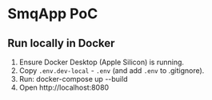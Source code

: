 # SmqApp PoC

## Run locally in Docker

1. Ensure Docker Desktop (Apple Silicon) is running.
2. Copy `.env.dev-local` - `.env` (and add `.env` to .gitignore).
3. Run:
   docker-compose up --build
4. Open http://localhost:8080
